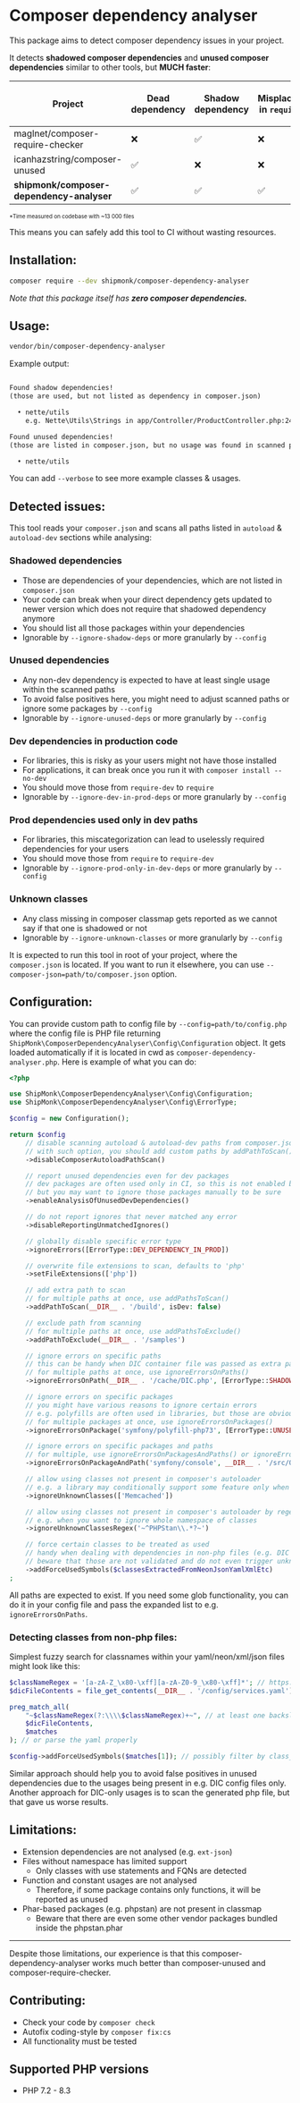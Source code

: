 # Composer dependency analyser

This package aims to detect composer dependency issues in your project.

It detects **shadowed composer dependencies** and **unused composer dependencies** similar to other tools, but **MUCH faster**:

| Project                                   | Dead<br/>dependency | Shadow<br/>dependency  | Misplaced<br/>in `require` | Misplaced<br/> in `require-dev` | Time*      |
|-------------------------------------------|---------------------|------------------------|--------------------------|-------------------------------|------------|
| maglnet/composer-require-checker          | ❌                   | ✅                     | ❌                         |  ❌                             | 124 secs   |
| icanhazstring/composer-unused             | ✅                   | ❌                     | ❌                         |  ❌                             | 72 secs    |
| **shipmonk/composer-dependency-analyser** | ✅                   | ✅                     | ✅                         |  ✅                             | **3 secs** |

<sup><sub>\*Time measured on codebase with ~13 000 files</sub></sup>


This means you can safely add this tool to CI without wasting resources.

## Installation:

```sh
composer require --dev shipmonk/composer-dependency-analyser
```

*Note that this package itself has **zero composer dependencies.***

## Usage:

```sh
vendor/bin/composer-dependency-analyser
```

Example output:
```txt

Found shadow dependencies!
(those are used, but not listed as dependency in composer.json)

  • nette/utils
    e.g. Nette\Utils\Strings in app/Controller/ProductController.php:24 (+ 6 more)

Found unused dependencies!
(those are listed in composer.json, but no usage was found in scanned paths)

  • nette/utils

```

You can add `--verbose` to see more example classes & usages.

## Detected issues:
This tool reads your `composer.json` and scans all paths listed in `autoload` & `autoload-dev` sections while analysing:

### Shadowed dependencies
  - Those are dependencies of your dependencies, which are not listed in `composer.json`
  - Your code can break when your direct dependency gets updated to newer version which does not require that shadowed dependency anymore
  - You should list all those packages within your dependencies
  - Ignorable by `--ignore-shadow-deps` or more granularly by `--config`

### Unused dependencies
  - Any non-dev dependency is expected to have at least single usage within the scanned paths
  - To avoid false positives here, you might need to adjust scanned paths or ignore some packages by `--config`
  - Ignorable by `--ignore-unused-deps` or more granularly by `--config`

### Dev dependencies in production code
  - For libraries, this is risky as your users might not have those installed
  - For applications, it can break once you run it with `composer install --no-dev`
  - You should move those from `require-dev` to `require`
  - Ignorable by `--ignore-dev-in-prod-deps` or more granularly by `--config`

### Prod dependencies used only in dev paths
  - For libraries, this miscategorization can lead to uselessly required dependencies for your users
  - You should move those from `require` to `require-dev`
  - Ignorable by `--ignore-prod-only-in-dev-deps` or more granularly by `--config`

### Unknown classes
  - Any class missing in composer classmap gets reported as we cannot say if that one is shadowed or not
  - Ignorable by `--ignore-unknown-classes` or more granularly by `--config`

It is expected to run this tool in root of your project, where the `composer.json` is located.
If you want to run it elsewhere, you can use `--composer-json=path/to/composer.json` option.

## Configuration:
You can provide custom path to config file by `--config=path/to/config.php` where the config file is PHP file returning `ShipMonk\ComposerDependencyAnalyser\Config\Configuration` object.
It gets loaded automatically if it is located in cwd as `composer-dependency-analyser.php`.
Here is example of what you can do:

```php
<?php

use ShipMonk\ComposerDependencyAnalyser\Config\Configuration;
use ShipMonk\ComposerDependencyAnalyser\Config\ErrorType;

$config = new Configuration();

return $config
    // disable scanning autoload & autoload-dev paths from composer.json
    // with such option, you should add custom paths by addPathToScan() or addPathsToScan()
    ->disableComposerAutoloadPathScan()

    // report unused dependencies even for dev packages
    // dev packages are often used only in CI, so this is not enabled by default
    // but you may want to ignore those packages manually to be sure
    ->enableAnalysisOfUnusedDevDependencies()

    // do not report ignores that never matched any error
    ->disableReportingUnmatchedIgnores()

    // globally disable specific error type
    ->ignoreErrors([ErrorType::DEV_DEPENDENCY_IN_PROD])

    // overwrite file extensions to scan, defaults to 'php'
    ->setFileExtensions(['php'])

    // add extra path to scan
    // for multiple paths at once, use addPathsToScan()
    ->addPathToScan(__DIR__ . '/build', isDev: false)

    // exclude path from scanning
    // for multiple paths at once, use addPathsToExclude()
    ->addPathToExclude(__DIR__ . '/samples')

    // ignore errors on specific paths
    // this can be handy when DIC container file was passed as extra path, but you want to ignore shadow dependencies there
    // for multiple paths at once, use ignoreErrorsOnPaths()
    ->ignoreErrorsOnPath(__DIR__ . '/cache/DIC.php', [ErrorType::SHADOW_DEPENDENCY])

    // ignore errors on specific packages
    // you might have various reasons to ignore certain errors
    // e.g. polyfills are often used in libraries, but those are obviously unused when running with latest PHP
    // for multiple packages at once, use ignoreErrorsOnPackages()
    ->ignoreErrorsOnPackage('symfony/polyfill-php73', [ErrorType::UNUSED_DEPENDENCY])

    // ignore errors on specific packages and paths
    // for multiple, use ignoreErrorsOnPackagesAndPaths() or ignoreErrorsOnPackageAndPaths()
    ->ignoreErrorsOnPackageAndPath('symfony/console', __DIR__ . '/src/OptionalCommand.php', [ErrorType::SHADOW_DEPENDENCY])

    // allow using classes not present in composer's autoloader
    // e.g. a library may conditionally support some feature only when Memcached is available
    ->ignoreUnknownClasses(['Memcached'])

    // allow using classes not present in composer's autoloader by regex
    // e.g. when you want to ignore whole namespace of classes
    ->ignoreUnknownClassesRegex('~^PHPStan\\.*?~')

    // force certain classes to be treated as used
    // handy when dealing with dependencies in non-php files (e.g. DIC config), see example below
    // beware that those are not validated and do not even trigger unknown class error
    ->addForceUsedSymbols($classesExtractedFromNeonJsonYamlXmlEtc)
;
```

All paths are expected to exist. If you need some glob functionality, you can do it in your config file and pass the expanded list to e.g. `ignoreErrorsOnPaths`.

### Detecting classes from non-php files:

Simplest fuzzy search for classnames within your yaml/neon/xml/json files might look like this:

```php
$classNameRegex = '[a-zA-Z_\x80-\xff][a-zA-Z0-9_\x80-\xff]*'; // https://www.php.net/manual/en/language.oop5.basic.php
$dicFileContents = file_get_contents(__DIR__ . '/config/services.yaml');

preg_match_all(
    "~$classNameRegex(?:\\\\$classNameRegex)+~", // at least one backslash
    $dicFileContents,
    $matches
); // or parse the yaml properly

$config->addForceUsedSymbols($matches[1]); // possibly filter by class_exists || interface_exists
```

Similar approach should help you to avoid false positives in unused dependencies due to the usages being present in e.g. DIC config files only.
Another approach for DIC-only usages is to scan the generated php file, but that gave us worse results.

## Limitations:
- Extension dependencies are not analysed (e.g. `ext-json`)
- Files without namespace has limited support
  - Only classes with use statements and FQNs are detected
- Function and constant usages are not analysed
  - Therefore, if some package contains only functions, it will be reported as unused
- Phar-based packages (e.g. phpstan) are not present in classmap
  - Beware that there are even some other vendor packages bundled inside the phpstan.phar

-----

Despite those limitations, our experience is that this composer-dependency-analyser works much better than composer-unused and composer-require-checker.

## Contributing:
- Check your code by `composer check`
- Autofix coding-style by `composer fix:cs`
- All functionality must be tested

## Supported PHP versions
- PHP 7.2 - 8.3
